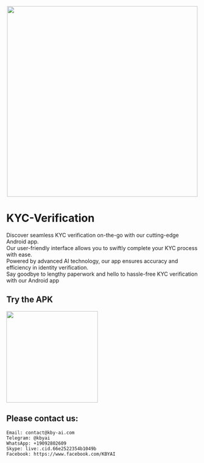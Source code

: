 <p align="center">
  <a href="https://play.google.com/store/apps/dev?id=7086930298279250852" target="_blank">
    <img alt="" src="https://github-production-user-asset-6210df.s3.amazonaws.com/125717930/246971879-8ce757c3-90dc-438d-807f-3f3d29ddc064.png" width=500/>
  </a>  
</p>

# KYC-Verification
Discover seamless KYC verification on-the-go with our cutting-edge Android app. <br/>
Our user-friendly interface allows you to swiftly complete your KYC process with ease. <br/>
Powered by advanced AI technology, our app ensures accuracy and efficiency in identity verification. <br/>
Say goodbye to lengthy paperwork and hello to hassle-free KYC verification with our Android app
## Try the APK

<img src="https://github.com/kby-ai/KYC-Verification/assets/125717930/a48d097f-e11f-469d-abd5-b729f9c2520f" width=240/>


## Please contact us:
```
Email: contact@kby-ai.com
Telegram: @kbyai
WhatsApp: +19092802609
Skype: live:.cid.66e2522354b1049b
Facebook: https://www.facebook.com/KBYAI
```
